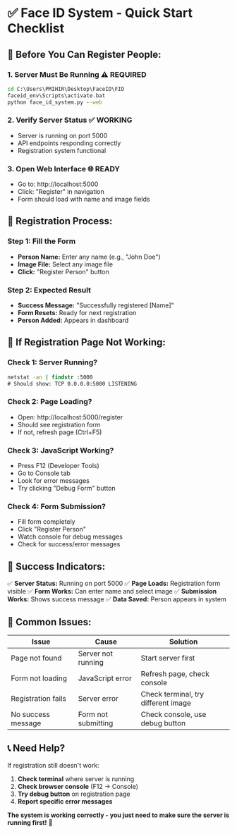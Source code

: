 # ✅ **Face ID System - Quick Start Checklist**

## 🚀 **Before You Can Register People:**

### **1. Server Must Be Running** ⚠️ **REQUIRED**
```cmd
cd C:\Users\PMIHIR\Desktop\FaceID\FID
faceid_env\Scripts\activate.bat
python face_id_system.py --web
```

### **2. Verify Server Status** ✅ **WORKING**
- Server is running on port 5000
- API endpoints responding correctly
- Registration system functional

### **3. Open Web Interface** 🌐 **READY**
- Go to: http://localhost:5000
- Click: "Register" in navigation
- Form should load with name and image fields

## 🎯 **Registration Process:**

### **Step 1: Fill the Form**
- **Person Name:** Enter any name (e.g., "John Doe")
- **Image File:** Select any image file
- **Click:** "Register Person" button

### **Step 2: Expected Result**
- **Success Message:** "Successfully registered [Name]"
- **Form Resets:** Ready for next registration
- **Person Added:** Appears in dashboard

## 🔧 **If Registration Page Not Working:**

### **Check 1: Server Running?**
```cmd
netstat -an | findstr :5000
# Should show: TCP 0.0.0.0:5000 LISTENING
```

### **Check 2: Page Loading?**
- Open: http://localhost:5000/register
- Should see registration form
- If not, refresh page (Ctrl+F5)

### **Check 3: JavaScript Working?**
- Press F12 (Developer Tools)
- Go to Console tab
- Look for error messages
- Try clicking "Debug Form" button

### **Check 4: Form Submission?**
- Fill form completely
- Click "Register Person"
- Watch console for debug messages
- Check for success/error messages

## 🎉 **Success Indicators:**

✅ **Server Status:** Running on port 5000
✅ **Page Loads:** Registration form visible
✅ **Form Works:** Can enter name and select image
✅ **Submission Works:** Shows success message
✅ **Data Saved:** Person appears in system

## 🚨 **Common Issues:**

| Issue | Cause | Solution |
|-------|-------|----------|
| Page not found | Server not running | Start server first |
| Form not loading | JavaScript error | Refresh page, check console |
| Registration fails | Server error | Check terminal, try different image |
| No success message | Form not submitting | Check console, use debug button |

## 📞 **Need Help?**

If registration still doesn't work:
1. **Check terminal** where server is running
2. **Check browser console** (F12 → Console)
3. **Try debug button** on registration page
4. **Report specific error messages**

**The system is working correctly - you just need to make sure the server is running first!** 🚀
